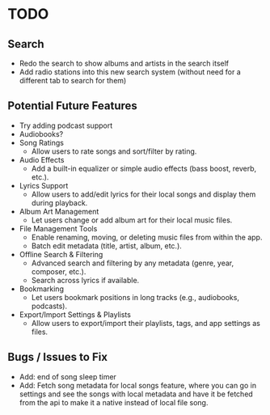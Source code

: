 # TODO

## Search
- Redo the search to show albums and artists in the search itself
- Add radio stations into this new search system (without need for a different tab to search for them)

## Potential Future Features
- Try adding podcast support
- Audiobooks?
- Song Ratings
  - Allow users to rate songs and sort/filter by rating.
- Audio Effects
  - Add a built-in equalizer or simple audio effects (bass boost, reverb, etc.).
- Lyrics Support
  - Allow users to add/edit lyrics for their local songs and display them during playback.
- Album Art Management
  - Let users change or add album art for their local music files.
- File Management Tools
  - Enable renaming, moving, or deleting music files from within the app.
  - Batch edit metadata (title, artist, album, etc.).
- Offline Search & Filtering
  - Advanced search and filtering by any metadata (genre, year, composer, etc.).
  - Search across lyrics if available.
- Bookmarking
  - Let users bookmark positions in long tracks (e.g., audiobooks, podcasts).
- Export/Import Settings & Playlists
  - Allow users to export/import their playlists, tags, and app settings as files.

## Bugs / Issues to Fix
- Add: end of song sleep timer
- Add: Fetch song metadata for local songs feature, where you can go in settings and see the songs with local metadata and have it be fetched from the api to make it a native instead of local file song.